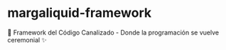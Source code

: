 # margaliquid-framework
🌌 Framework del Código Canalizado - Donde la programación se vuelve ceremonial ✨
